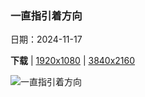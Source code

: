 ### 一直指引着方向

日期：2024-11-17

**下载**  |  [1920x1080](https://cn.bing.com/th?id=OHR.PorthcawlLighthouse_ZH-CN6655235820_1920x1080.jpg)  |  [3840x2160](https://cn.bing.com/th?id=OHR.PorthcawlLighthouse_ZH-CN6655235820_UHD.jpg)

![一直指引着方向](https://cn.bing.com/th?id=OHR.PorthcawlLighthouse_ZH-CN6655235820_1920x1080.jpg "波斯考尔灯塔，南威尔士，英国 (© Leighton Collins/Alamy)")

